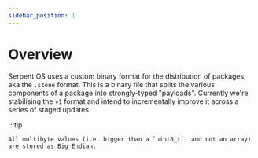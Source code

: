 ```yaml
---
sidebar_position: 1
---
```


# Overview

Serpent OS uses a custom binary format for the distribution of packages, aka the `.stone` format.
This is a binary file that splits the various components of a package into strongly-typed "payloads".
Currently we're stabilising the `v1` format and intend to incrementally improve it across a series
of staged updates.

:::tip

    All multibyte values (i.e. bigger than a `uint8_t`, and not an array) are stored as Big Endian.